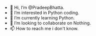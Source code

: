 - 👋 Hi, I’m @PradeepBhatta.
- 👀 I’m interested in Python coding.
- 🌱 I’m currently learning Python.
- 💞️ I’m looking to collaborate on Nothing.
- 📫 How to reach me i don't know.
